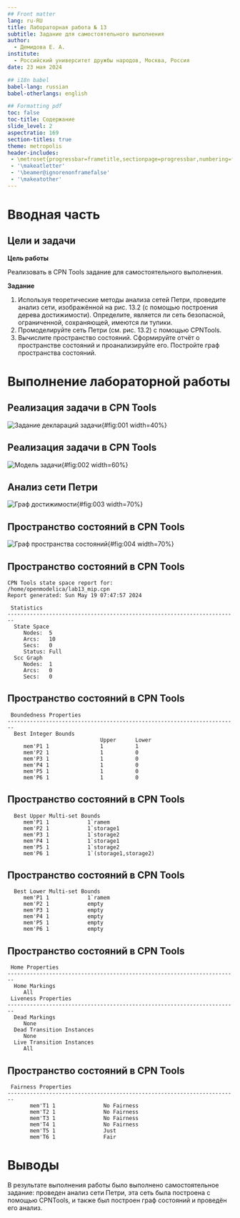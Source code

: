 ```yaml
---
## Front matter
lang: ru-RU
title: Лабораторная работа № 13
subtitle: Задание для самостоятельного выполнения
author:
  - Демидова Е. А.
institute:
  - Российский университет дружбы народов, Москва, Россия
date: 23 мая 2024

## i18n babel
babel-lang: russian
babel-otherlangs: english

## Formatting pdf
toc: false
toc-title: Содержание
slide_level: 2
aspectratio: 169
section-titles: true
theme: metropolis
header-includes:
 - \metroset{progressbar=frametitle,sectionpage=progressbar,numbering=fraction}
 - '\makeatletter'
 - '\beamer@ignorenonframefalse'
 - '\makeatother'
---
```


# Вводная часть

## Цели и задачи

**Цель работы**

Реализовать в CPN Tools задание для самостоятельного выполнения.

**Задание**

1. Используя теоретические методы анализа сетей Петри, проведите анализ сети, изображённой на рис. 13.2 (с помощью построения дерева достижимости). Определите, является ли сеть безопасной, ограниченной, сохраняющей, имеются ли тупики.
2. Промоделируйте сеть Петри (см. рис. 13.2) с помощью CPNTools.
3. Вычислите пространство состояний. Сформируйте отчёт о пространстве состояний и проанализируйте его. Постройте граф пространства состояний.

# Выполнение лабораторной работы

## Реализация задачи в CPN Tools

![Задание деклараций задачи](image/1.png){#fig:001 width=40%}

## Реализация задачи в CPN Tools

![Модель задачи](image/2.png){#fig:002 width=60%}

## Анализ сети Петри 

![Граф достижимости](image/3.png){#fig:003 width=70%}

## Пространство состояний в CPN Tools

![Граф пространства состояний](image/4.png){#fig:004 width=70%}

## Пространство состояний в CPN Tools

```
CPN Tools state space report for:
/home/openmodelica/lab13_mip.cpn
Report generated: Sun May 19 07:47:57 2024

 Statistics
------------------------------------------------------------------------
  State Space
     Nodes:  5
     Arcs:   10
     Secs:   0
     Status: Full
  Scc Graph
     Nodes:  1
     Arcs:   0
     Secs:   0
```

## Пространство состояний в CPN Tools

```
 Boundedness Properties
------------------------------------------------------------------------
  Best Integer Bounds
                             Upper      Lower
     mem'P1 1                1          1
     mem'P2 1                1          0
     mem'P3 1                1          0
     mem'P4 1                1          0
     mem'P5 1                1          0
     mem'P6 1                1          0
```

## Пространство состояний в CPN Tools

```
  Best Upper Multi-set Bounds
     mem'P1 1            1`ramem
     mem'P2 1            1`storage1
     mem'P3 1            1`storage2
     mem'P4 1            1`storage1
     mem'P5 1            1`storage2
     mem'P6 1            1`(storage1,storage2)
```

## Пространство состояний в CPN Tools

```
  Best Lower Multi-set Bounds
     mem'P1 1            1`ramem
     mem'P2 1            empty
     mem'P3 1            empty
     mem'P4 1            empty
     mem'P5 1            empty
     mem'P6 1            empty
```

## Пространство состояний в CPN Tools

```
 Home Properties
------------------------------------------------------------------------
  Home Markings
     All
 Liveness Properties
------------------------------------------------------------------------
  Dead Markings
     None
  Dead Transition Instances
     None
  Live Transition Instances
     All
```
## Пространство состояний в CPN Tools

```
 Fairness Properties
------------------------------------------------------------------------
       mem'T1 1               No Fairness
       mem'T2 1               No Fairness
       mem'T3 1               No Fairness
       mem'T4 1               No Fairness
       mem'T5 1               Just
       mem'T6 1               Fair
```

# Выводы

В результате выполнения работы было выполнено самостоятельное задание: проведен анализ сети Петри, эта сеть была построена с помощью CPNTools, и также был построен граф состояний и проведён его анализ.